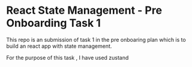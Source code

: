 # React State Management - Pre Onboarding Task 1

This repo is an submission of task 1 in the pre onboaring plan which is to build an react app with state management.

For the purpose of this task , I have used zustand
